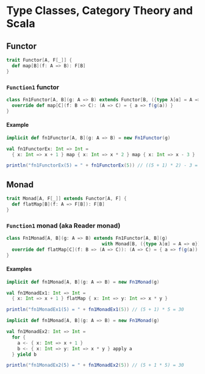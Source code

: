 # Type Classes, Category Theory and Scala

## Functor

```scala
trait Functor[A, F[_]] {
  def map[B](f: A => B): F[B]
}
```

### `Function1` functor

```scala
class Fn1Functor[A, B](g: A => B) extends Functor[B, ({type λ[α] = A => α})#λ] {
  override def map[C](f: B => C): (A => C) = { a => f(g(a)) }
}
```

#### Example

```scala
implicit def fn1Functor[A, B](g: A => B) = new Fn1Functor(g)

val fn1FunctorEx: Int => Int =
  { x: Int => x + 1 } map { x: Int => x * 2 } map { x: Int => x - 3 }

println("fn1FunctorEx(5) = " + fn1FunctorEx(5)) // ((5 + 1) * 2) - 3 = 9
```

## Monad

```scala
trait Monad[A, F[_]] extends Functor[A, F] {
  def flatMap[B](f: A => F[B]): F[B]
}
```

### `Function1` monad (aka Reader monad)

```scala
class Fn1Monad[A, B](g: A => B) extends Fn1Functor[A, B](g)
                                   with Monad[B, ({type λ[α] = A => α})#λ] {
  override def flatMap[C](f: B => (A => C)): (A => C) = { a => f(g(a))(a) }
}
```

#### Examples

```scala
implicit def fn1Monad[A, B](g: A => B) = new Fn1Monad(g)

val fn1MonadEx1: Int => Int =
  { x: Int => x + 1 } flatMap { x: Int => y: Int => x * y }

println("fn1MonadEx1(5) = " + fn1MonadEx1(5)) // (5 + 1) * 5 = 30
```

```scala
implicit def fn1Monad[A, B](g: A => B) = new Fn1Monad(g)

val fn1MonadEx2: Int => Int =
  for {
    a <- { x: Int => x + 1 }
    b <- { x: Int => y: Int => x * y } apply a
  } yield b

println("fn1MonadEx2(5) = " + fn1MonadEx2(5)) // (5 + 1 * 5) = 30
